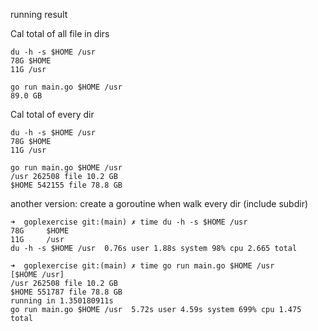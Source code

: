 running result

Cal total of all file in dirs

```
du -h -s $HOME /usr
78G $HOME
11G /usr
```

```
go run main.go $HOME /usr
89.0 GB
```

Cal total of every dir

```
du -h -s $HOME /usr
78G $HOME
11G /usr
```

```
go run main.go $HOME /usr
/usr 262508 file 10.2 GB
$HOME 542155 file 78.8 GB
```

another version: create a goroutine when walk every dir (include subdir)
```
➜  goplexercise git:(main) ✗ time du -h -s $HOME /usr
78G     $HOME
11G     /usr
du -h -s $HOME /usr  0.76s user 1.88s system 98% cpu 2.665 total
```

```
➜  goplexercise git:(main) ✗ time go run main.go $HOME /usr
[$HOME /usr]
/usr 262508 file 10.2 GB
$HOME 551787 file 78.8 GB
running in 1.350180911s
go run main.go $HOME /usr  5.72s user 4.59s system 699% cpu 1.475 total
```

